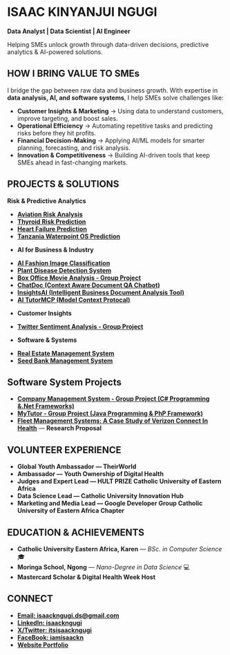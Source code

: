 # ISAAC KINYANJUI NGUGI

**Data Analyst | Data Scientist | AI Engineer**

Helping SMEs unlock growth through data-driven decisions, predictive analytics & AI-powered solutions.

## HOW I BRING VALUE TO SMEs
I bridge the gap between raw data and business growth. With expertise in **data analysis, AI, and software systems**, I help SMEs solve challenges like:
* **Customer Insights & Marketing** → Using data to understand customers, improve targeting, and boost sales.
* **Operational Efficiency** → Automating repetitive tasks and predicting risks before they hit profits.
* **Financial Decision-Making** → Applying AI/ML models for smarter planning, forecasting, and risk analysis.
* **Innovation & Competitiveness** → Building AI-driven tools that keep SMEs ahead in fast-changing markets.

## PROJECTS & SOLUTIONS
**Risk & Predictive Analytics**
- **[Aviation Risk Analysis](https://github.com/iamisaackn/Aviation-Risk-Analysis)**
- **[Thyroid Risk Prediction](https://github.com/iamisaackn/IKN-Thyroid-Risk-Prediction)**
- **[Heart Failure Prediction](https://github.com/iamisaackn/IKN-Heart-Failure-Prediction)**
- **[Tanzania Waterpoint OS Prediction](https://github.com/iamisaackn/Predictive-Analytics-for-Waterpoint-Operational-Status-in-Tanzania)**

* **AI for Business & Industry**
- **[AI Fashion Image Classification](https://github.com/iamisaackn/AI-Fashion-Image-Classification)**
- **[Plant Disease Detection System](https://github.com/iamisaackn/AI-Driven-Plant-Disease-Detection-System)**
- **[Box Office Movie Analysis - Group Project](https://github.com/Gladwellchebelyon/GROUP7_BOX_OFFICE_MOVIES_ANALYSIS/tree/IsaacNgugi)**
- **[ChatDoc (Context Aware Document QA Chatbot)](https://github.com/iamisaackn/ChatDoc)**
- **[InsightsAI (Intelligent Business Document Analysis Tool)](https://github.com/iamisaackn/InsightsAI-ChatPdf)**
- **[AI TutorMCP (Model Context Protocal)](https://github.com/iamisaackn/AI-TutorMCP)**

* **Customer Insights** 
- **[Twitter Sentiment Analysis - Group Project](https://github.com/MONISH254/Twitter_Sentiment_Analysis/tree/Isaac)**

* **Software & Systems**
- **[Real Estate Management System](https://github.com/Kirbit04/Real-Estate-Management-system/tree/IsaacNgugi1049049)**
- **[Seed Bank Management System](https://github.com/iamisaackn/Seed-Bank-Management-System)**

## Software System Projects
- **[Company Management System - Group Project (C# Programming &.Net Frameworks)](https://github.com/iamisaackn/CompanyManagementSystem)**
- **[MyTutor - Group Project (Java Programming & PhP Framework)](https://github.com/iamisaackn/MyTutor)**
- **[Fleet Management Systems: A Case Study of Verizon Connect In Health](https://www.researchgate.net/publication/386086740_FLEET_MANAGEMENT_SYSTEMS_A_CASE_STUDY_OF_VERIZON_CONNECT_IN_HEALTH)** — **Research Proposal**

## VOLUNTEER EXPERIENCE
- **Global Youth Ambassador — TheirWorld**
- **Ambassador — Youth Ownership of Digital Health**
- **Judges and Expert Lead — HULT PRIZE Catholic University of Eastern Africa**
- **Data Science Lead — Catholic University Innovation Hub**
- **Marketing and Media Lead — Google Developer Group Catholic University of Eastern Africa Chapter**

## EDUCATION & ACHIEVEMENTS
- **Catholic University Eastern Africa, Karen** — *BSc. in Computer Science* 🎓
- **Moringa School, Ngong** — *Nano-Degree in Data Science* 💻
- **Mastercard Scholar & Digital Health Week Host**

## CONNECT
- **[Email: isaackngugi.ds@gmail.com](mailto:isaackngugi.ds@gmail.com)**
- **[LinkedIn: isaackngugi](https://www.linkedin.com/in/isaackngugi/)**
- **[X/Twitter: itsisaackngugi](https://x.com/itsisaackngugi)**
- **[FaceBook: iamisaackn](https://web.facebook.com/iamisaackn/)**
- **[Website Portfolio ](https://iamisaackn.github.io)**

